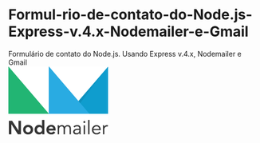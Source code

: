 # Formul-rio-de-contato-do-Node.js-Express-v.4.x-Nodemailer-e-Gmail
Formulário de contato do Node.js. Usando Express v.4.x, Nodemailer e Gmail <br/>
<img src="/nodemailer.png"/>